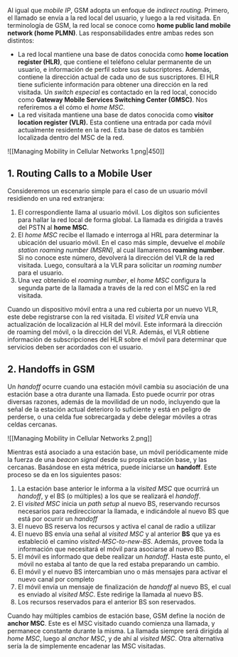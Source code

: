 Al igual que *mobile IP*, GSM adopta un enfoque de *indirect routing*. Primero, el llamado se envía a la red local del usuario, y luego a la red visitada. En terminología de GSM, la red local se conoce como **home public land mobile network (home PLMN)**. Las responsabilidades entre ambas redes son distintos:

- La red local mantiene una base de datos conocida como **home location register (HLR)**, que contiene el teléfono celular permanente de un usuario, e información de perfil sobre sus subscriptores. Además, contiene la dirección actual de cada uno de sus suscriptores. El HLR tiene suficiente información para obtener una dirección en la red visitada. Un *switch especial* es contactado en la red local, conocido como **Gateway Mobile Services Switching Center (GMSC)**. Nos referiremos a él cómo el *home MSC*.
- La red visitada mantiene una base de datos conocida como **visitor location register (VLR).** Esta contiene una entrada por cada móvil actualmente residente en la red. Esta base de datos es también localizada dentro del MSC de la red.

![[Managing Mobility in Cellular Networks 1.png|450]]

## 1. Routing Calls to a Mobile User

Consideremos un escenario simple para el caso de un usuario móvil residiendo en una red extranjera:

1. El correspondiente llama al usuario móvil. Los dígitos son suficientes para hallar la red local de forma global. La llamada es dirigida a través del PSTN al **home MSC**.
2. El *home MSC* recibe el llamado e interroga al HRL para determinar la ubicación del usuario móvil. En el caso más simple, devuelve el *mobile station roaming number (MSRN),* al cual llamaremos **roaming number**. Si no conoce este número, devolverá la dirección del VLR de la red visitada. Luego, consultará a la VLR para solicitar un *roaming number* para el usuario.
3. Una vez obtenido el *roaming number*, el *home MSC* configura la segunda parte de la llamada a través de la red con el MSC en la red visitada.

Cuando un dispositivo móvil entra a una red cubierta por un nuevo VLR, este debe registrarse con la red visitada. El *visited VLR* envía una actualización de localización al HLR del móvil. Este informará la dirección de roaming del móvil, o la dirección del VLR. Además, el VLR obtiene información de subscripciones del HLR sobre el móvil para determinar que servicios deben ser acordados con el usuario.

## 2. Handoffs in GSM

Un *handoff* ocurre cuando una estación móvil cambia su asociación de una estación base a otra durante una llamada. Esto puede ocurrir por otras diversas razones, además de la movilidad de un nodo, incluyendo que la señal de la estación actual deterioro lo suficiente y está en peligro de perderse, o una celda fue sobrecargada y debe delegar móviles a otras celdas cercanas.

![[Managing Mobility in Cellular Networks 2.png]]

Mientras está asociado a una estación base, un móvil periódicamente mide la fuerza de una *beacon signal* desde su propia estación base, y las cercanas. Basándose en esta métrica, puede iniciarse un **handoff**. Este proceso se da en los siguientes pasos:

1. La estación base anterior le informa a la *visited MSC* que ocurrirá un *handoff*, y el BS (o múltiples) a los que se realizará el *handoff*.
2. El *visited MSC* inicia un *path setup* al nuevo BS, reservando recursos necesarios para redireccionar la llamada, e indicándole al nuevo BS que está por ocurrir un *handoff*
3. El nuevo BS reserva los recursos y activa el canal de radio a utilizar
4. El nuevo BS envía una señal al *visited MSC* y al anterior **BS** que ya es estableció el camino *visited-MSC-to-new-BS*. Además, provee toda la información que necesitará el móvil para asociarse al nuevo BS.
5. El móvil es informado que debe realizar un *handoff*. Hasta este punto, el móvil no estaba al tanto de que la red estaba preparando un cambio.
6. El móvil y el nuevo BS intercambian uno o más mensajes para activar el nuevo canal por completo
7. El móvil envía un mensaje de finalización de *handoff* al nuevo BS, el cual es enviado al *visited MSC*. Este redirige la llamada al nuevo BS.
8. Los recursos reservados para el anterior BS son reservados.

Cuando hay múltiples cambios de estación base, GSM define la noción de **anchor MSC**. Este es el MSC visitado cuando comienza una llamada, y permanece constante durante la misma. La llamada siempre será dirigida al *home MSC*, luego al *anchor MSC*, y de ahí al *visited MSC*. Otra alternativa sería la de simplemente encadenar las MSC visitadas.
